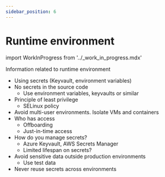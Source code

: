 ```yaml
---
sidebar_position: 6
---
```


# Runtime environment

import WorkInProgress from '../_work_in_progress.mdx'

<WorkInProgress />
Information related to runtime environment

- Using secrets (Keyvault, environment variables)
- No secrets in the source code
    - Use environment variables, keyvaults or similar
- Principle of least privilege
    - SELinux policy
- Avoid multi-user environments. Isolate VMs and containers
- Who has access
    - Offboarding
    - Just-in-time access
- How do you manage secrets?
    - Azure Keyvault, AWS Secrets Manager
    - Limited lifespan on secrets?
- Avoid sensitive data outside production environments
    - Use test data
- Never reuse secrets across environments